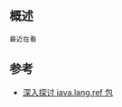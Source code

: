 ## 概述
    最近在看

## 参考
* [深入探讨 java.lang.ref 包](https://www.ibm.com/developerworks/cn/java/j-lo-langref/)